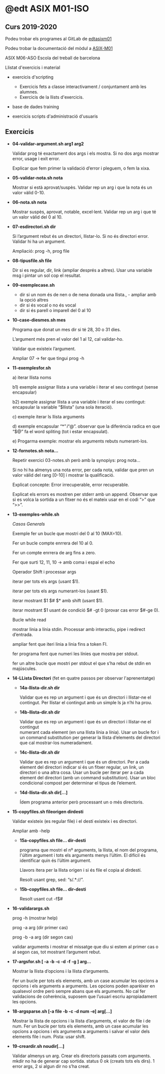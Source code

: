 # @edt ASIX M01-ISO
## Curs 2019-2020

Podeu trobar els programes al GitLab de [edtasixm01](https://gitlab.com/edtasixm01/scripts-2019.git
)

Podeu trobar la documentació del mòdul a [ASIX-M01](https://sites.google.com/site/asixm01edt/)

ASIX M06-ASO Escola del treball de barcelona


Llistat d'exercicis i material

 * exercicis d'scripting
 
   * Exercicis fets a classe interactivament / conjuntament amb les alumnes.
   * Exercicis de la llists d'exercicis.

 * base de dades training

 * exercicis scripts d'administració d'usuaris

## Exercicis

 * **04-validar-argument.sh arg1 arg2**

   Validar prog té exactament dos args i els mostra. 
   Si no dos args mostrar error, usage i exit error.

   Explicar que fem primer la validació d’error i pleguem, o fem la xixa.

 * **05-validar-nota.sh  nota**
   
   Mostrar si està aprovat/suspès. Validar rep un arg i que la nota és un valor vàlid 0-10.

 * **06-nota.sh nota**

   Mostrar suspès, aprovat, notable, excel·lent. Validar rep un arg i que té un valor vàlid del 0 al 10.

 * **07-esdirectori.sh   dir**

   Si l’argument rebut és un directori, llistar-lo. Si no és directori error. Validar hi ha un argument.

   Ampliació: prog -h, prog file

 * **08-tipusfile.sh  file**

   Dir si es regular, dir, link (ampliar després a altres).
   Usar una variable msg i pintar un sol cop el resultat.

 * **09-exemplecase.sh**

   - dir si un nom és de nen o de nena donada una llista., - ampliar amb la opció altres
   - dir si és vocal o no és vocal
   - dir si és parell o imparell del 0 al 10  


 * **10-case-diesmes.sh mes**

   Programa que donat un mes dir si té 28, 30 o 31 dies. 

   L’argument més pren el valor del 1 al 12, cal validar-ho.

   Validar que existeix l’argument.

   Ampliar 07 → fer que tingui prog -h


 * **11-exemplesfor.sh**

   a) iterar llista noms

   b1) exemple assignar llista a una variable i iterar el seu contingut (sense encapsular)

   b2) exemple assignar llista a una variable i iterar el seu contingut: encapsular la variable “$llista” (una sola iteració).

   c) exemple iterar ls llista arguments

   d) exemple encapsular “$*” i “$@”. observar que la diferència radica en que “$@” fa el word spliting (tot i estar encapsulat).

   e) Progarma exemple:  mostrar els arguments rebuts numerant-los.

 * **12-fornotes.sh nota...**

   Repetir exercici 03-notes.sh però amb la synopiys: prog nota…

   Si no hi ha almenys una  nota error, per cada nota, validar que pren un valor vàlid del rang [0-10] i mostrar la qualificació. 

   Explicat concepte: Error irrecuperable, error recuperable.

   Explicat els errors es mostren per stderr amb un append. Observar que si es volca la sortida a un fitxer no és el mateix usar en el codi “>” que “>>”.
 
 * **13-exemples-while.sh**

   *Casos Generals*

   Exemple fer un bucle que mostri del 0 al 10 (MAX=10). 

   Fer un bucle compte enrrera del 10 al 0. 

   Fer un compte enrrera de arg fins a zero. 

   Fer que surti 12, 11, 10 → amb coma i espai el echo 

   Operador Shift i processar args 

   iterar per tots els args (usant $1). 

   iterar per tots els args numerant-los  (usant $1). 

   iterar mostrant $1 $# $* amb shift (usant $1). 

   iterar mostrant $1 usant de condició $# -gt 0 (provar cas error $#-ge 0). 

   Bucle while read 

   mostrar linia a línia stdin. Processar amb interactiu, pipe i redirect d’entrada. 

   ampliar fent que iteri linia a linia fins a token FI. 

   fer programa fent que numeri les línies que mostra per stdout. 

   fer un altre bucle que mostri per stdout el que s’ha rebut de stdin en majúscules. 


 * **14-LLista Directori** (fet en quatre passos per observar l'aprenentatge)

   * **14a-llista-dir.sh dir**
   
     Validar que es rep un argument i que és un directori i llistar-ne el contingut. 
     Per llistar el contingut amb un simple ls ja n’hi ha prou.


   * **14b-llista-dir.sh dir**

     Validar que es rep un argument i que és un directori i llistar-ne el contingut  
     numerant cada element (en una llista línia a línia). Usar un bucle for i un 
     command substitution per generar la llista d’elements del directori  
     que cal mostrar-los numeradament.

   * **14c-llista-dir.sh dir**

     Validar que es rep un argument i que és un directori. Per a cada element 
     del directori indicar si és un fitxer regular, un link, un directori 
     o una altra cosa. Usar un bucle per iterar per a cada element del directori
     (amb un command substitution). Usar un bloc condicional compost per 
     determinar el tipus de l’element.

   * **14d-llista-dir.sh dir[…]**

     Ídem programa anterior però processant un o més directoris.

 * **15-copyfiles.sh fileorigen dirdesti**

   Validar existeix (es regular file) i el destí existeix i es directori.

   Ampliar amb -help 

   * **15a-copyfiles.sh  file… dir-desti**

     programa que mostri el nº arguments, la llista, el nom del programa, 
     l'últim argument i tots els arguments menys l’últim. El difícil és 
     identificar quin és l’últim argument.

     Llavors itera per la llista origen i si és file el copia al dirdestí.

     Resolt usant grep, sed: “s/.*://”.  

   * **15b-copyfiles.sh file… dir-desti**

     Resolt usant  cut -f$#


  * **16-validarargs.sh**

    prog -h (mostrar help)

    prog -a arg (dir primer cas)

    prog -b -a arg  (dir segon cas)

    validar arguments i mostrar el missatge que diu si estem al primer cas 
    o al segon cas, tot mostrant l’argument rebut.


  * **17-argsfor.sh [ -a -b -c -d -f -g ] arg…**

    Mostrar la llista d’opcions i la llista d’arguments.

    Fer un bucle per tots els elements, amb un case acumular les opcions 
    a opcions i els arguments a arguments. Les opcions poden aparèixer en
    qualsevol ordre però sempre abans que els arguments.  No cal fer 
    validacions de coherència, suposem que l’usuari escriu apropiadament
    les opcions.


 * **18-argsparse.sh  [-a file -b -c -d num -e] arg[…]**

   Mostrar la llista de opcions i la llista d’arguments, el valor 
   de file i de num. Fer un bucle per tots els elements, amb un case
   acumular les opcions a opcions i els arguments a arguments i salvar 
   el valor dels elements file i num. Pista: usar shift.

 * **19-creardir.sh noudir[…]**

   Validar almenys un arg. Crear els directoris passats com arguments. 
   mkdir no ha de generar cap sortida. status 0 ok (creats tots els dirs). 
   1 error args, 2 si algun dir no s’ha creat.


